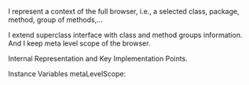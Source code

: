 I represent a context of the full browser, i.e., a selected class, package, method, group of methods,...

I extend superclass interface with class and method groups information. 
And I keep meta level scope of the browser.
 
Internal Representation and Key Implementation Points.

Instance Variables
	metaLevelScope:		<ClyMetaLevelClassScope>